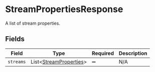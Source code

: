 # StreamPropertiesResponse

A list of stream properties.


## Fields

| Field                                                             | Type                                                              | Required                                                          | Description                                                       |
| ----------------------------------------------------------------- | ----------------------------------------------------------------- | ----------------------------------------------------------------- | ----------------------------------------------------------------- |
| `streams`                                                         | List<[StreamProperties](../../models/shared/StreamProperties.md)> | :heavy_minus_sign:                                                | N/A                                                               |